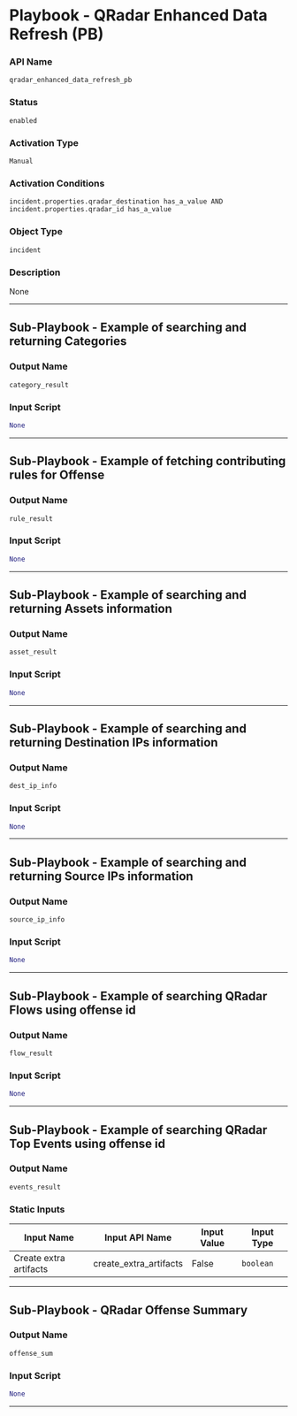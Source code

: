 <!--
    DO NOT MANUALLY EDIT THIS FILE
    THIS FILE IS AUTOMATICALLY GENERATED WITH resilient-sdk codegen
    Generated with resilient-sdk v51.0.2.2.1096
-->

# Playbook - QRadar Enhanced Data Refresh (PB)

### API Name
`qradar_enhanced_data_refresh_pb`

### Status
`enabled`

### Activation Type
`Manual`

### Activation Conditions
`incident.properties.qradar_destination has_a_value AND incident.properties.qradar_id has_a_value`

### Object Type
`incident`

### Description
None


---


## Sub-Playbook - Example of searching and returning Categories

### Output Name
`category_result`

 ### Input Script
```python
None
```

---
## Sub-Playbook - Example of fetching contributing rules for Offense

### Output Name
`rule_result`

 ### Input Script
```python
None
```

---
## Sub-Playbook - Example of searching and returning Assets information

### Output Name
`asset_result`

 ### Input Script
```python
None
```

---
## Sub-Playbook - Example of searching and returning Destination IPs information

### Output Name
`dest_ip_info`

 ### Input Script
```python
None
```

---
## Sub-Playbook - Example of searching and returning Source IPs information

### Output Name
`source_ip_info`

 ### Input Script
```python
None
```

---
## Sub-Playbook - Example of searching QRadar Flows using offense id

### Output Name
`flow_result`

 ### Input Script
```python
None
```

---
## Sub-Playbook - Example of searching QRadar Top Events using offense id

### Output Name
`events_result`

### Static Inputs
| Input Name | Input API Name | Input Value | Input Type |
| ---------- | -------------- | ----------- | ---------- |
| Create extra artifacts | create_extra_artifacts | False | `boolean` |

---
## Sub-Playbook - QRadar Offense Summary

### Output Name
`offense_sum`

 ### Input Script
```python
None
```

---
